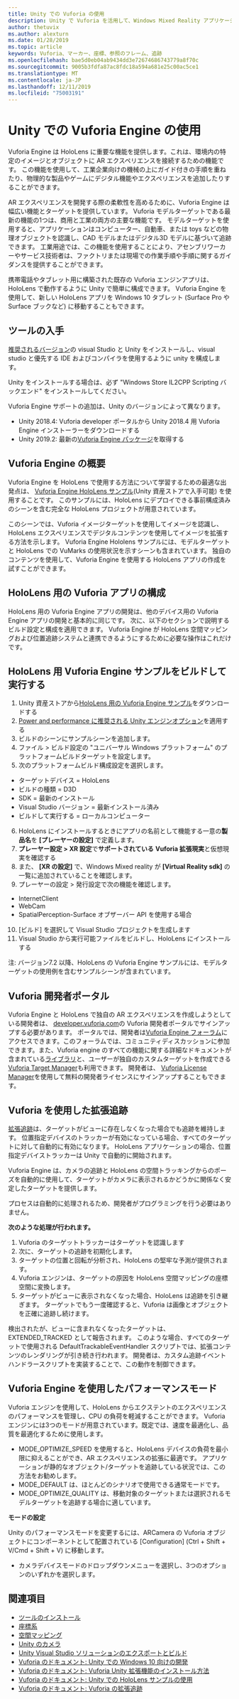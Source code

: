 ```yaml
---
title: Unity での Vuforia の使用
description: Unity で Vuforia を活用して、Windows Mixed Reality アプリケーションを構築します。
author: thetuvix
ms.author: alexturn
ms.date: 01/28/2019
ms.topic: article
keywords: Vuforia、マーカー、座標、参照のフレーム、追跡
ms.openlocfilehash: bae5d0eb04ab9434dd3e72674686743779a8f70c
ms.sourcegitcommit: 9005b3fdfa87ac8fdc18a594a681e25c00ac5ce1
ms.translationtype: MT
ms.contentlocale: ja-JP
ms.lasthandoff: 12/11/2019
ms.locfileid: "75003191"
---
```

# <a name="using-vuforia-engine-with-unity"></a>Unity での Vuforia Engine の使用

Vuforia Engine は HoloLens に重要な機能を提供します。これは、環境内の特定のイメージとオブジェクトに AR エクスペリエンスを接続するための機能です。 この機能を使用して、工業企業向けの機械の上にガイド付きの手順を重ねたり、物理的な製品やゲームにデジタル機能やエクスペリエンスを追加したりすることができます。

AR エクスペリエンスを開発する際の柔軟性を高めるために、Vuforia Engine は幅広い機能とターゲットを提供しています。 Vuforia モデルターゲットである最新の機能の1つは、商用と工業の両方の主要な機能です。 モデルターゲットを使用すると、アプリケーションはコンピューター、自動車、または toys などの物理オブジェクトを認識し、CAD モデルまたはデジタル3D モデルに基づいて追跡できます。 工業用途では、この機能を使用することにより、アセンブリワーカーやサービス技術者は、ファクトリまたは現場での作業手順や手順に関するガイダンスを提供することができます。

携帯電話やタブレット用に構築された既存の Vuforia エンジンアプリは、HoloLens で動作するように Unity で簡単に構成できます。 Vuforia Engine を使用して、新しい HoloLens アプリを Windows 10 タブレット (Surface Pro や Surface ブックなど) に移動することもできます。


## <a name="get-the-tools"></a>ツールの入手

[推奨されるバージョン](install-the-tools.md)の visual Studio と Unity をインストールし、visual studio と優先する IDE およびコンパイラを使用するように unity を構成します。 

Unity をインストールする場合は、必ず "Windows Store IL2CPP Scripting バックエンド" をインストールしてください。

Vuforia Engine サポートの追加は、Unity のバージョンによって異なります。
*   Unity 2018.4: Vuforia developer ポータルから Unity 2018.4 用 Vuforia Engine インストーラーをダウンロードする
*   Unity 2019.2: 最新の[Vuforia Engine パッケージ](https://library.vuforia.com/content/vuforia-library/en/articles/Solution/vuforia-engine-package-hosting-for-unity.html)を取得する 

## <a name="getting-started-with-vuforia-engine"></a>Vuforia Engine の概要

Vuforia Engine を HoloLens で使用する方法について学習するための最適な出発点は、 [Vuforia Engine HoloLens サンプル](https://assetstore.unity.com/packages/templates/packs/vuforia-hololens-sample-101553)(Unity 資産ストアで入手可能) を使用することです。 このサンプルには、HoloLens にデプロイできる事前構成済みのシーンを含む完全な HoloLens プロジェクトが用意されています。

このシーンでは、Vuforia イメージターゲットを使用してイメージを認識し、HoloLens エクスペリエンスでデジタルコンテンツを使用してイメージを拡張する方法を示します。 Vuforia Engine Hololens サンプルには、モデルターゲットと HoloLens での VuMarks の使用状況を示すシーンも含まれています。 独自のコンテンツを使用して、Vuforia Engine を使用する HoloLens アプリの作成を試すことができます。



## <a name="configuring-a-vuforia-app-for-hololens"></a>HoloLens 用の Vuforia アプリの構成

HoloLens 用の Vuforia Engine アプリの開発は、他のデバイス用の Vuforia Engine アプリの開発と基本的に同じです。 次に、以下のセクションで説明するビルド設定と構成を適用できます。 Vuforia Engine が HoloLens 空間マッピングおよび位置追跡システムと連携できるようにするために必要な操作はこれだけです。

## <a name="build-and-run-the-vuforia-engine-sample-for-hololens"></a>HoloLens 用 Vuforia Engine サンプルをビルドして実行する
1.  Unity 資産ストアから[HoloLens 用の Vuforia Engine サンプル](https://assetstore.unity.com/packages/templates/packs/vuforia-hololens-sample-101553)をダウンロードする
2.  [Power and performance に推奨される Unity エンジンオプション](performance-recommendations-for-unity.md)を適用する
3.  ビルドのシーンにサンプルシーンを追加します。
4.  ファイル > ビルド設定の "ユニバーサル Windows プラットフォーム" のプラットフォームビルドターゲットを設定します。
5.  次のプラットフォームビルド構成設定を選択します。 
   * ターゲットデバイス = HoloLens
   * ビルドの種類 = D3D
   * SDK = 最新のインストール
   * Visual Studio バージョン = 最新インストール済み
   * ビルドして実行する = ローカルコンピューター
6.  HoloLens にインストールするときにアプリの名前として機能する一意の**製品名**を **[プレーヤーの設定]** で定義します。
7.  **プレーヤー設定 > XR 設定**で**サポートされている** **Vuforia 拡張現実**と仮想現実を確認する
8.  また、 **[XR の設定]** で、Windows Mixed reality が  **[Virtual Reality sdk]** の一覧に追加されていることを確認します。
9.  プレーヤーの設定 > 発行設定で次の機能を確認します。 
   * InternetClient
   * WebCam
   * SpatialPerception-Surface オブザーバー API を使用する場合
10. [ビルド] を選択して Visual Studio プロジェクトを生成します
11. Visual Studio から実行可能ファイルをビルドし、HoloLens にインストールする

注: バージョン7.2 以降、HoloLens の Vuforia Engine サンプルには、モデルターゲットの使用例を含むサンプルシーンが含まれています。

## <a name="the-vuforia-developer-portal"></a>Vuforia 開発者ポータル

Vuforia Engine と HoloLens で独自の AR エクスペリエンスを作成しようとしている開発者は、 [developer.vuforia.com](https://developer.vuforia.com/)の Vuforia 開発者ポータルでサインアップする必要があります。 ポータルでは、開発者は[Vuforia Engine フォーラム](https://developer.vuforia.com/forum)にアクセスできます。このフォーラムでは、コミュニティディスカッションに参加できます。また、Vuforia engine のすべての機能に関する詳細なドキュメントが含まれている[ライブラリ](https://library.vuforia.com/)と、ユーザーが独自のカスタムターゲットを作成できる[Vuforia Target Manager](https://developer.vuforia.com/target-manager)も利用できます。 開発者は、 [Vuforia License Manager](https://developer.vuforia.com/license-manager)を使用して無料の開発者ライセンスにサインアップすることもできます。

## <a name="extended-tracking-with-vuforia"></a>Vuforia を使用した拡張追跡

[拡張追跡](https://library.vuforia.com/articles/Training/Extended-Tracking)は、ターゲットがビューに存在しなくなった場合でも追跡を維持します。 位置指定デバイスのトラッカーが有効になっている場合、すべてのターゲットに対して自動的に有効になります。 HoloLens アプリケーションの場合、位置指定デバイストラッカーは Unity で自動的に開始されます。

Vuforia Engine は、カメラの追跡と HoloLens の空間トラッキングからのポーズを自動的に使用して、ターゲットがカメラに表示されるかどうかに関係なく安定したターゲットを提供します。

プロセスは自動的に処理されるため、開発者がプログラミングを行う必要はありません。


**次のような処理が行われます。**
1. Vuforia のターゲットトラッカーはターゲットを認識します
2. 次に、ターゲットの追跡を初期化します。
3. ターゲットの位置と回転が分析され、HoloLens の堅牢な予測が提供されます。
4. Vuforia エンジンは、ターゲットの原因を HoloLens 空間マッピングの座標空間に変換します。
5. ターゲットがビューに表示されなくなった場合、HoloLens は追跡を引き継ぎます。 ターゲットでもう一度確認すると、Vuforia は画像とオブジェクトを正確に追跡し続けます。

検出されたが、ビューに含まれなくなったターゲットは、EXTENDED_TRACKED として報告されます。 このような場合、すべてのターゲットで使用される DefaultTrackableEventHandler スクリプトでは、拡張コンテンツのレンダリングが引き続き行われます。 開発者は、カスタム追跡イベントハンドラースクリプトを実装することで、この動作を制御できます。


## <a name="performance-mode-with-vuforia-engine"></a>Vuforia Engine を使用したパフォーマンスモード 

Vuforia エンジンを使用して、HoloLens からエクステントのエクスペリエンスのパフォーマンスを管理し、CPU の負荷を軽減することができます。 Vuforia エンジンには3つのモードが用意されています。既定では、速度を最適化し、品質を最適化するために使用します。 

*   MODE_OPTIMIZE_SPEED を使用すると、HoloLens デバイスの負荷を最小限に抑えることができ、AR エクスペリエンスの拡張に最適です。 アプリケーションが静的なオブジェクト/ターゲットを追跡している状況では、この方法をお勧めします。
*   MODE_DEFAULT は、ほとんどのシナリオで使用できる通常モードです。
*   MODE_OPTIMIZE_QUALITY は、移動対象のターゲットまたは選択されるモデルターゲットを追跡する場合に適しています。

**モードの設定**

Unity のパフォーマンスモードを変更するには、ARCamera の Vuforia オブジェクトにコンポーネントとして配置されている [Configuration] (Ctrl + Shift + V/Cmd + Shift + V) に移動します。 
*   カメラデバイスモードのドロップダウンメニューを選択し、3つのオプションのいずれかを選択します。


## <a name="see-also"></a>関連項目
* [ツールのインストール](install-the-tools.md)
* [座標系](coordinate-systems.md)
* [空間マッピング](spatial-mapping.md)
* [Unity のカメラ](camera-in-unity.md)
* [Unity Visual Studio ソリューションのエクスポートとビルド](exporting-and-building-a-unity-visual-studio-solution.md)
* [Vuforia のドキュメント: Unity での Windows 10 向けの開発](https://library.vuforia.com/articles/Solution/Developing-for-Windows-10-in-Unity)
* [Vuforia のドキュメント: Vuforia Unity 拡張機能のインストール方法](https://library.vuforia.com/articles/Solution/Installing-the-Unity-Extension)
* [Vuforia のドキュメント: Unity での HoloLens サンプルの使用](https://library.vuforia.com/articles/Solution/Working-with-the-HoloLens-sample-in-Unity)
* [Vuforia のドキュメント: Vuforia の拡張追跡](https://library.vuforia.com/articles/Training/Extended-Tracking)
